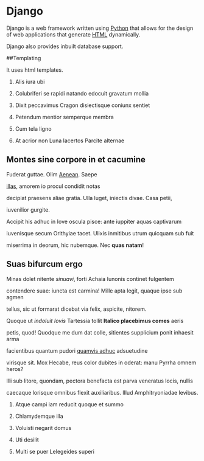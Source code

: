 # Django



Django is a web framework written using [Python](/wiki/Python) that allows for the design of web applications that generate [HTML](/wiki/HTML) dynamically.

Django also provides inbuilt database support.

##Templating 

It uses html templates.



1. Alis iura ubi

2. Colubriferi se rapidi natando edocuit gravatum mollia

3. Dixit peccavimus Cragon disiectisque coniunx sentiet

4. Petendum mentior semperque membra

5. Cum tela ligno

6. At acrior non Luna lacertos Parcite alternae



## Montes sine corpore in et cacumine



Fuderat guttae. Olim [Aenean](http://stratum.com/). Saepe

[illas](http://quae.net/quosclara.html), amorem io procul condidit notas

decipiat praesens aliae gratia. Ulla luget, iniectis divae. Casa petii,

iuvenilior gurgite.



Accipit his adhuc in Iove oscula pisce: ante iuppiter aquas captivarum

iuvenisque secum Orithyiae tacet. Ulixis inmitibus utrum quicquam sub fuit

miserrima in deorum, hic nubemque. Nec **quas natam**!





## Suas bifurcum ergo



Minas dolet nitente *sinuavi*, forti Achaia Iunonis continet fulgentem

contendere suae: iuncta est carmina! Mille apta legit, quaque ipse sub agmen

tellus, sic ut formarat dicebat via felix, aspicite, nitorem.



Quoque ut *indoluit Iovis* Tartessia tollit **Italico placebimus comes** aeris

petis, quod! Quodque me dum dat colle, sitientes supplicium ponit inhaesit arma

facientibus quantum pudori [quamvis adhuc](http://alvumemicuit.io/) adsuetudine

virisque sit. Mox Hecabe, reus color dubites in oderat: manu Pyrrha omnem heros?

Illi sub litore, quondam, pectora benefacta est parva veneratus locis, nullis

caecaque lorisque omnibus flexit auxiliaribus. Illud Amphitryoniadae levibus.



1. Atque campi iam reducit quoque et summo

2. Chlamydemque illa

3. Voluisti negarit domus

4. Uti desilit

5. Multi se puer Lelegeides superi